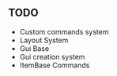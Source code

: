 ## TODO

* Custom commands system
* Layout System
* Gui Base
* Gui creation system
* ItemBase Commands
